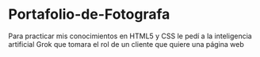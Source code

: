 # Portafolio-de-Fotografa
Para practicar mis conocimientos en HTML5 y CSS le pedí a la inteligencia artificial Grok que tomara el rol de un cliente que quiere una página web
